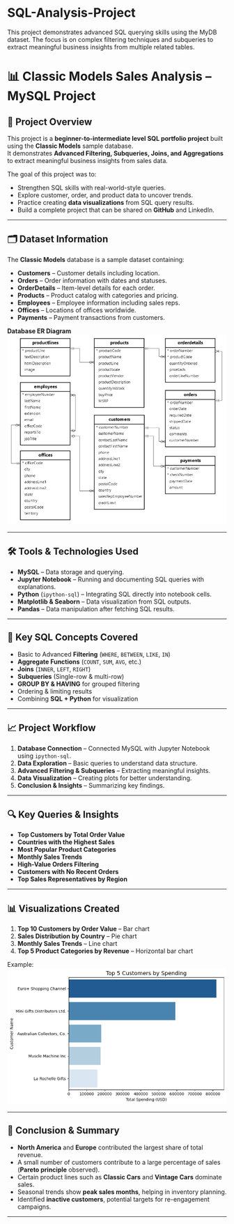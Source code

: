 # SQL-Analysis-Project
This project demonstrates advanced SQL querying skills using the MyDB dataset. The focus is on complex filtering techniques and subqueries to extract meaningful business insights from multiple related tables.
# 📊 Classic Models Sales Analysis – MySQL Project

## 📌 Project Overview
This project is a **beginner-to-intermediate level SQL portfolio project** built using the **Classic Models** sample database.  
It demonstrates **Advanced Filtering, Subqueries, Joins, and Aggregations** to extract meaningful business insights from sales data.

The goal of this project was to:
- Strengthen SQL skills with real-world-style queries.
- Explore customer, order, and product data to uncover trends.
- Practice creating **data visualizations** from SQL query results.
- Build a complete project that can be shared on **GitHub** and LinkedIn.

---

## 🗂 Dataset Information
The **Classic Models** database is a sample dataset containing:
- **Customers** – Customer details including location.
- **Orders** – Order information with dates and statuses.
- **OrderDetails** – Item-level details for each order.
- **Products** – Product catalog with categories and pricing.
- **Employees** – Employee information including sales reps.
- **Offices** – Locations of offices worldwide.
- **Payments** – Payment transactions from customers.

**Database ER Diagram** 
![ER Diagram](ER-diagram.png)

---

## 🛠 Tools & Technologies Used
- **MySQL** – Data storage and querying.
- **Jupyter Notebook** – Running and documenting SQL queries with explanations.
- **Python** (`ipython-sql`) – Integrating SQL directly into notebook cells.
- **Matplotlib & Seaborn** – Data visualization from SQL outputs.
- **Pandas** – Data manipulation after fetching SQL results.

---

## 📌 Key SQL Concepts Covered
- Basic to Advanced **Filtering** (`WHERE`, `BETWEEN`, `LIKE`, `IN`)
- **Aggregate Functions** (`COUNT`, `SUM`, `AVG`, etc.)
- **Joins** (`INNER`, `LEFT`, `RIGHT`)
- **Subqueries** (Single-row & multi-row)
- **GROUP BY & HAVING** for grouped filtering
- Ordering & limiting results
- Combining **SQL + Python** for visualization

---

## 📈 Project Workflow
1. **Database Connection** – Connected MySQL with Jupyter Notebook using `ipython-sql`.
2. **Data Exploration** – Basic queries to understand data structure.
3. **Advanced Filtering & Subqueries** – Extracting meaningful insights.
4. **Data Visualization** – Creating plots for better understanding.
5. **Conclusion & Insights** – Summarizing key findings.

---

## 🔍 Key Queries & Insights
- **Top Customers by Total Order Value**
- **Countries with the Highest Sales**
- **Most Popular Product Categories**
- **Monthly Sales Trends**
- **High-Value Orders Filtering**
- **Customers with No Recent Orders**
- **Top Sales Representatives by Region**



---

## 📊 Visualizations Created
1. **Top 10 Customers by Order Value** – Bar chart
2. **Sales Distribution by Country** – Pie chart
3. **Monthly Sales Trends** – Line chart
4. **Top 5 Product Categories by Revenue** – Horizontal bar chart


Example:  
![Sales by Country](top5-customers.png)

---

## 📌 Conclusion & Summary
- **North America** and **Europe** contributed the largest share of total revenue.
- A small number of customers contribute to a large percentage of sales (**Pareto principle** observed).
- Certain product lines such as **Classic Cars** and **Vintage Cars** dominate sales.
- Seasonal trends show **peak sales months**, helping in inventory planning.
- Identified **inactive customers**, potential targets for re-engagement campaigns.

---

